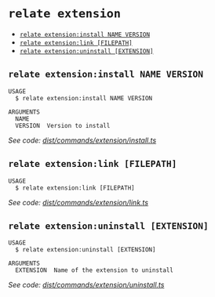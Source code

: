 `relate extension`
==================



* [`relate extension:install NAME VERSION`](#relate-extensioninstall-name-version)
* [`relate extension:link [FILEPATH]`](#relate-extensionlink-filepath)
* [`relate extension:uninstall [EXTENSION]`](#relate-extensionuninstall-extension)

## `relate extension:install NAME VERSION`

```
USAGE
  $ relate extension:install NAME VERSION

ARGUMENTS
  NAME
  VERSION  Version to install
```

_See code: [dist/commands/extension/install.ts](https://github.com/neo-technology/daedalus/blob/v1.0.0/dist/commands/extension/install.ts)_

## `relate extension:link [FILEPATH]`

```
USAGE
  $ relate extension:link [FILEPATH]
```

_See code: [dist/commands/extension/link.ts](https://github.com/neo-technology/daedalus/blob/v1.0.0/dist/commands/extension/link.ts)_

## `relate extension:uninstall [EXTENSION]`

```
USAGE
  $ relate extension:uninstall [EXTENSION]

ARGUMENTS
  EXTENSION  Name of the extension to uninstall
```

_See code: [dist/commands/extension/uninstall.ts](https://github.com/neo-technology/daedalus/blob/v1.0.0/dist/commands/extension/uninstall.ts)_
